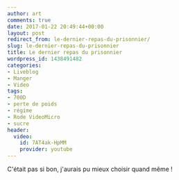 ```yaml
---
author: art
comments: true
date: 2017-01-22 20:49:44+00:00
layout: post
redirect_from: le-dernier-repas-du-prisonnier/
slug: le-dernier-repas-du-prisonnier
title: Le dernier repas du prisonnier
wordpress_id: 1438491482
categories:
- Liveblog
- Manger
- Video
tags:
- 700D
- perte de poids
- régime
- Rode VideoMicro
- sucre
header:
  video:
    id: 7AT4ak-HpMM
    provider: youtube
---
```


C'était pas si bon, j'aurais pu mieux choisir quand même !
